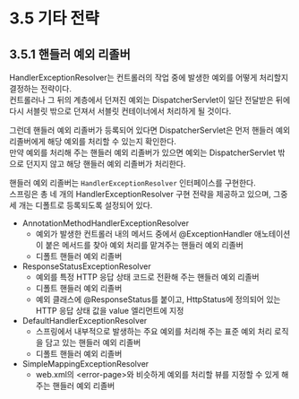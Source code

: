 # 3.5 기타 전략

## 3.5.1 핸들러 예외 리졸버

HandlerExceptionResolver는 컨트롤러의 작업 중에 발생한 예외를 어떻게 처리할지 결정하는 전략이다.  
컨트롤러나 그 뒤의 계층에서 던져진 예외는 DispatcherServlet이 일단 전달받은 뒤에 다시 서블릿 밖으로 던져서 서블릿 컨테이너에서 처리하게 될 것이다.

그런데 핸들러 예외 리졸버가 등록되어 있다면 DispatcherServlet은 먼저 핸들러 예외 리졸버에게 해당 예외를 처리할 수 있는지 확인한다.  
만약 예외를 처리해 주는 핸들러 예외 리졸버가 있으면 예외는 DispatcherServlet 밖으로 던지지 않고 해당 핸들러 예외 리졸버가 처리한다.

핸들러 예외 리졸버는 `HandlerExceptionResolver` 인터페이스를 구현한다.  
스프링은 총 네 개의 HandlerExceptionResolver 구현 전략을 제공하고 있으며, 그중 세 개는 디폴트로 등록되도록 설정되어 있다.

- AnnotationMethodHandlerExceptionResolver
  - 예외가 발생한 컨트롤러 내의 메서드 중에서 @ExceptionHandler 애노테이션이 붙은 메서드를 찾아 예외 처리를 맡겨주는 핸들러 예외 리졸버
  - 디폴트 핸들러 예외 리졸버
- ResponseStatusExceptionResolver
  - 예외를 특정 HTTP 응답 상태 코드로 전환해 주는 핸들러 예외 리졸버
  - 디폴트 핸들러 예외 리졸버
  - 예외 클래스에 @ResponseStatus를 붙이고, HttpStatus에 정의되어 있는 HTTP 응답 상태 값을 value 엘리먼트에 지정
- DefaultHandlerExceptionResolver
  - 스프링에서 내부적으로 발생하는 주요 예외를 처리해 주는 표준 예외 처리 로직을 담고 있는 핸들러 예외 리졸버
  - 디폴트 핸들러 예외 리졸버
- SimpleMappingExceptionResolver
  - web.xml의 \<error-page>와 비슷하게 예외를 처리할 뷰를 지정할 수 있게 해주는 핸들러 예외 리졸버
